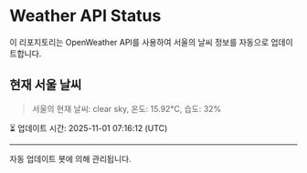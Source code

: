 
# Weather API Status

이 리포지토리는 OpenWeather API를 사용하여 서울의 날씨 정보를 자동으로 업데이트합니다.

## 현재 서울 날씨
> 서울의 현재 날씨: clear sky, 온도: 15.92°C, 습도: 32%

⏳ 업데이트 시간: 2025-11-01 07:16:12 (UTC)

---
자동 업데이트 봇에 의해 관리됩니다.
